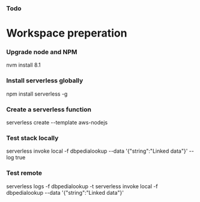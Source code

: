 ###
### Todo
###



#
# Workspace preperation

### Upgrade node and NPM
nvm install 8.1


### Install serverless globally
npm install serverless -g

### Create a serverless function
serverless create --template aws-nodejs

### Test stack locally
serverless invoke local  -f dbpedialookup --data '{"string":"Linked data"}' --log true

### Test remote
serverless logs -f dbpedialookup -t
serverless invoke local  -f dbpedialookup --data '{"string":"Linked data"}'
